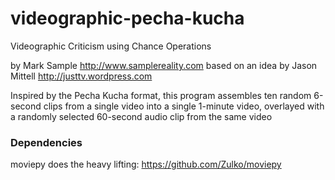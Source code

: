 # videographic-pecha-kucha
Videographic Criticism using Chance Operations

by Mark Sample http://www.samplereality.com
based on an idea by Jason Mittell http://justtv.wordpress.com

Inspired by the Pecha Kucha format, this program assembles
ten random 6-second clips from a single video
into a single 1-minute video, overlayed with a
randomly selected 60-second audio clip from the same video

### Dependencies
moviepy does the heavy lifting: https://github.com/Zulko/moviepy
